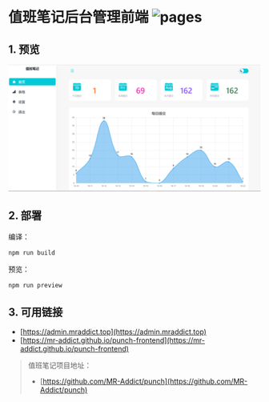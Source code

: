 # 值班笔记后台管理前端 ![pages](https://github.com/MR-Addict/punch-frontend/actions/workflows/pages.yml/badge.svg?branch=main)

## 1. 预览

![preview](images/preview.png)

## 2. 部署

编译：

```bash
npm run build
```

预览：

```bash
npm run preview
```

## 3. 可用链接

- [https://admin.mraddict.top](https://admin.mraddict.top)
- [https://mr-addict.github.io/punch-frontend](https://mr-addict.github.io/punch-frontend)

> 值班笔记项目地址：
>
> - [https://github.com/MR-Addict/punch](https://github.com/MR-Addict/punch)
